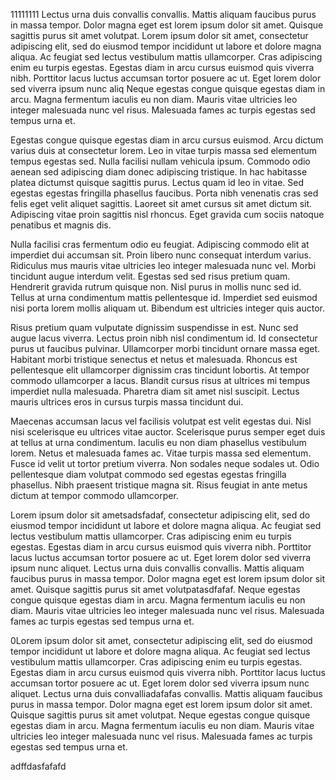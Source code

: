 11111111 Lectus urna duis convallis convallis. Mattis aliquam faucibus purus in massa tempor. Dolor magna eget est lorem ipsum dolor sit amet. Quisque sagittis purus sit amet volutpat. Lorem ipsum dolor sit amet, consectetur adipiscing elit, sed do eiusmod tempor incididunt ut labore et dolore magna aliqua. Ac feugiat sed lectus vestibulum mattis ullamcorper. Cras adipiscing enim eu turpis egestas. Egestas diam in arcu cursus euismod quis viverra nibh. Porttitor lacus luctus accumsan tortor posuere ac ut. Eget lorem dolor sed viverra ipsum nunc aliq Neque egestas congue quisque egestas diam in arcu. Magna fermentum iaculis eu non diam. Mauris vitae ultricies leo integer malesuada nunc vel risus. Malesuada fames ac turpis egestas sed tempus urna et.

Egestas congue quisque egestas diam in arcu cursus euismod. Arcu dictum varius duis at consectetur lorem. Leo in vitae turpis massa sed elementum tempus egestas sed. Nulla facilisi nullam vehicula ipsum. Commodo odio aenean sed adipiscing diam donec adipiscing tristique. In hac habitasse platea dictumst quisque sagittis purus. Lectus quam id leo in vitae. Sed egestas egestas fringilla phasellus faucibus. Porta nibh venenatis cras sed felis eget velit aliquet sagittis. Laoreet sit amet cursus sit amet dictum sit. Adipiscing vitae proin sagittis nisl rhoncus. Eget gravida cum sociis natoque penatibus et magnis dis.

Nulla facilisi cras fermentum odio eu feugiat. Adipiscing commodo elit at imperdiet dui accumsan sit. Proin libero nunc consequat interdum varius. Ridiculus mus mauris vitae ultricies leo integer malesuada nunc vel. Morbi tincidunt augue interdum velit. Egestas sed sed risus pretium quam. Hendrerit gravida rutrum quisque non. Nisl purus in mollis nunc sed id. Tellus at urna condimentum mattis pellentesque id. Imperdiet sed euismod nisi porta lorem mollis aliquam ut. Bibendum est ultricies integer quis auctor.

Risus pretium quam vulputate dignissim suspendisse in est. Nunc sed augue lacus viverra. Lectus proin nibh nisl condimentum id. Id consectetur purus ut faucibus pulvinar. Ullamcorper morbi tincidunt ornare massa eget. Habitant morbi tristique senectus et netus et malesuada. Rhoncus est pellentesque elit ullamcorper dignissim cras tincidunt lobortis. At tempor commodo ullamcorper a lacus. Blandit cursus risus at ultrices mi tempus imperdiet nulla malesuada. Pharetra diam sit amet nisl suscipit. Lectus mauris ultrices eros in cursus turpis massa tincidunt dui.

Maecenas accumsan lacus vel facilisis volutpat est velit egestas dui. Nisl nisi scelerisque eu ultrices vitae auctor. Scelerisque purus semper eget duis at tellus at urna condimentum. Iaculis eu non diam phasellus vestibulum lorem. Netus et malesuada fames ac. Vitae turpis massa sed elementum. Fusce id velit ut tortor pretium viverra. Non sodales neque sodales ut. Odio pellentesque diam volutpat commodo sed egestas egestas fringilla phasellus. Nibh praesent tristique magna sit. Risus feugiat in ante metus dictum at tempor commodo ullamcorper.

Lorem ipsum dolor sit ametsadsfadaf, consectetur adipiscing elit, sed do eiusmod tempor incididunt ut labore et dolore magna aliqua. Ac feugiat sed lectus vestibulum mattis ullamcorper. Cras adipiscing enim eu turpis egestas. Egestas diam in arcu cursus euismod quis viverra nibh. Porttitor lacus luctus accumsan tortor posuere ac ut. Eget lorem dolor sed viverra ipsum nunc aliquet. Lectus urna duis convallis convallis. Mattis aliquam faucibus purus in massa tempor. Dolor magna eget est lorem ipsum dolor sit amet. Quisque sagittis purus sit amet volutpatasdfafaf. Neque egestas congue quisque egestas diam in arcu. Magna fermentum iaculis eu non diam. Mauris vitae ultricies leo integer malesuada nunc vel risus. Malesuada fames ac turpis egestas sed tempus urna et.

0Lorem ipsum dolor sit amet, consectetur adipiscing elit, sed do eiusmod tempor incididunt ut labore et dolore magna aliqua. Ac feugiat sed lectus vestibulum mattis ullamcorper. Cras adipiscing enim eu turpis egestas. Egestas diam in arcu cursus euismod quis viverra nibh. Porttitor lacus luctus accumsan tortor posuere ac ut. Eget lorem dolor sed viverra ipsum nunc aliquet. Lectus urna duis convalliadafafas convallis. Mattis aliquam faucibus purus in massa tempor. Dolor magna eget est lorem ipsum dolor sit amet. Quisque sagittis purus sit amet volutpat. Neque egestas congue quisque egestas diam in arcu. Magna fermentum iaculis eu non diam. Mauris vitae ultricies leo integer malesuada nunc vel risus. Malesuada fames ac turpis egestas sed tempus urna et.


adffdasfafafd
